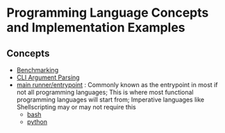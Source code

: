 # Programming Language Concepts and Implementation Examples

## Concepts
- [Benchmarking](benchmark)
- [CLI Argument Parsing](command-line-arguments)
- [main runner/entrypoint](main) : Commonly known as the entrypoint in most if not all programming languages; This is where most functional programming languages will start from; Imperative languages like Shellscripting may or may not require this
    + [bash](main/main.bash)
    + [python](main/main.py)

